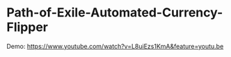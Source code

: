 # Path-of-Exile-Automated-Currency-Flipper
Demo: https://www.youtube.com/watch?v=L8uiEzs1KmA&feature=youtu.be
